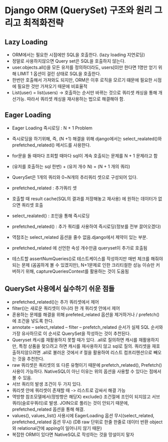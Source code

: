 # Django ORM (QuerySet) 구조와 원리 그리고 최적화전략

## Lazy Loading

- ORM에서는 필요한 시점에만 SQL을 호출한다. (lazy loading 지연로딩)
- 정말로 사용하지않으면 Query set은 SQL을 호출하지 않는다.
- user.objects.all()을 모든 유저를 정의하더라도, users[0]만 한다면 1명만 얻기 위해 LIMIT 1 옵션이 걸린 상태로 SQL을 호출한다.
- 한번만 호출해서 가져와도 되지만, ORM은 이후 로직을 모르기 떄문에 필요한 시점에 필요한 것만 가져오기 때문에 비효율적
- List(user) = list(users) -> 호출하는 순서만 바뀌는 것으로 쿼리셋 캐싱을 통해 개선가능. 따라서 쿼리셋 캐싱을 재사용하는 법으로 해결해야 함.

## Eager Loading

- Eager Loading 즉시로딩 : N + 1 Problem
- 즉시로딩을 하기위해, 즉, (N +1) 해결을 위해 django에서는 select_realated()와 prefetched_related() 메서드를 사용한다.
- for문을 돌 때마다 조회할 때마다 sql이 계속 호출되는 문제를 N + 1 문제라고 함
- (유저를 호출하는 sql 한번) + (유저 개수 N) = (N + 1 개의 쿼리)
- QuerySet은 1개의 쿼리와 0~N개의 추리쿼리 셋으로 구성되어 있다.
- prefetched_related : 추가쿼리 셋
- 호출할 때 result cache(SQL의 결과를 저장해놓고 재사용) 에 원하는 데이터가 없으면 쿼리셋 호출

- select_realated() : 조인을 통해 즉시로딩
- prefetched_related() : 추가 쿼리를 사용하여 즉시로딩(정보를 전부 끌어오겠다)
- 역참조는 select_related 옵션을 줄수 없음.django에서 제약이 있는 부분.
- prefetched_related 에 선언한 속성 개수만큼 queryset이 추가로 호출됨
- 테스트할 assertNumQueries()로 테스트케이스를 작성하지만 매번 체크를 해줘야되는 문제 (꼼꼼하게 볼 수 있겠지만), N+1문제로 인한 크리티컬한 성능 이슈만 커버하기 위해, captureQueriesContext를 활용하는 것이 도움됨

## QuerySet 사용에서 실수하기 쉬운 점들

- prefetched_related()는 추가 쿼리셋에서 제어
- filter()는 새로운 쿼리셋이 아니라 한 개 쿼리셋 안에서 제어
- 혼용하는 문제를 해결을 위해 prefeted_related 옵션을 제거하거나 / prefetch()에 조건을 넣도록 한다.
- annotate – select_related – filter – prefetch_related 순서가 실제 SQL 순서와 가장 유사하므로 이 순서로 QuerySet을 작성하는 것이 추천된다.
- Queryset 캐시를 재활용하지 못할 때가 있다. .all로 질의하면 캐시를 재활용하지만, 특정 상품을 찾으려고 하면 캐시를 재사용하지 않고 sql로 질의. 쿼리셋을 재호출하지않으려면 .all로 불러온 것에서 if 절을 활용하여 리스트 컴프리헨션으로 빼오는 것을 추천한다.
- raw 쿼리셋은 쿼리셋의 또 다른 유형이기 때문에 prefetch_related(), Prefetch() 사용이 가능하다. NativeSQL이 아닌 이유는 위의 옵션을 사용할 수 있다는 점에서 볼 수 있음.
- 서브 쿼리의 발생 조건이 두 가지 있다.
- 쿼리셋 안에 쿼리셋이 존재할 때 -> 리스트로 감싸서 해결 가능
- 역방향 참조모델에서(정방향은 해당X) exclude() 조건절에 조인이 되지않고 서브쿼리(슬로우쿼리)로 발생. JOIN으로 풀리는 것이 안되기 때문에, prefetched_related 옵션을 통해 해결.
- values(), values_list() 사용시에 EagerLoading 옵션 무시(select_related, prefetched_related 옵션 무시) (DB raw 단위로 한줄 한줄로 데이터 반환 object와 relational간에 apping이 일어나지 않기 때문)
- 복잡한 ORM이 있다면 NativeSQL로 작성하는 것을 망설이지 말자
